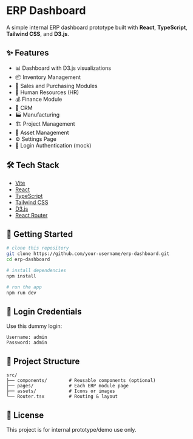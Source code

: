 # ERP Dashboard

A simple internal ERP dashboard prototype built with **React**, **TypeScript**, **Tailwind CSS**, and **D3.js**.

## ✨ Features

- 📊 Dashboard with D3.js visualizations
- 📦 Inventory Management
- 🛒 Sales and Purchasing Modules
- 👥 Human Resources (HR)
- 💰 Finance Module
- 📇 CRM
- 🏭 Manufacturing
- 🏗️ Project Management
- 🧾 Asset Management
- ⚙️ Settings Page
- 🔐 Login Authentication (mock)

## 🛠️ Tech Stack

- [Vite](https://vitejs.dev/)
- [React](https://reactjs.org/)
- [TypeScript](https://www.typescriptlang.org/)
- [Tailwind CSS](https://tailwindcss.com/)
- [D3.js](https://d3js.org/)
- [React Router](https://reactrouter.com/)

## 🚀 Getting Started

```bash
# clone this repository
git clone https://github.com/your-username/erp-dashboard.git
cd erp-dashboard

# install dependencies
npm install

# run the app
npm run dev
```

## 🔐 Login Credentials

Use this dummy login:

```
Username: admin
Password: admin
```

## 📁 Project Structure

```
src/
├── components/        # Reusable components (optional)
├── pages/             # Each ERP module page
├── assets/            # Icons or images
└── Router.tsx         # Routing & layout
```

## 📄 License

This project is for internal prototype/demo use only.